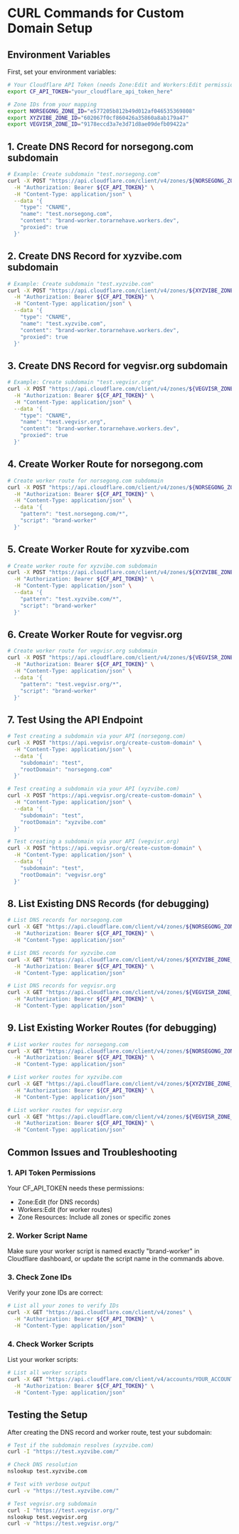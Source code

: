 # CURL Commands for Custom Domain Setup

## Environment Variables

First, set your environment variables:

```bash
# Your Cloudflare API Token (needs Zone:Edit and Workers:Edit permissions)
export CF_API_TOKEN="your_cloudflare_api_token_here"

# Zone IDs from your mapping
export NORSEGONG_ZONE_ID="e577205b812b49d012af046535369808"
export XYZVIBE_ZONE_ID="602067f0cf860426a35860a8ab179a47"
export VEGVISR_ZONE_ID="9178eccd3a7e3d71d8ae09defb09422a"
```

## 1. Create DNS Record for norsegong.com subdomain

```bash
# Example: Create subdomain "test.norsegong.com"
curl -X POST "https://api.cloudflare.com/client/v4/zones/${NORSEGONG_ZONE_ID}/dns_records" \
  -H "Authorization: Bearer ${CF_API_TOKEN}" \
  -H "Content-Type: application/json" \
  --data '{
    "type": "CNAME",
    "name": "test.norsegong.com",
    "content": "brand-worker.torarnehave.workers.dev",
    "proxied": true
  }'
```

## 2. Create DNS Record for xyzvibe.com subdomain

```bash
# Example: Create subdomain "test.xyzvibe.com"
curl -X POST "https://api.cloudflare.com/client/v4/zones/${XYZVIBE_ZONE_ID}/dns_records" \
  -H "Authorization: Bearer ${CF_API_TOKEN}" \
  -H "Content-Type: application/json" \
  --data '{
    "type": "CNAME",
    "name": "test.xyzvibe.com",
    "content": "brand-worker.torarnehave.workers.dev",
    "proxied": true
  }'
```

## 3. Create DNS Record for vegvisr.org subdomain

```bash
# Example: Create subdomain "test.vegvisr.org"
curl -X POST "https://api.cloudflare.com/client/v4/zones/${VEGVISR_ZONE_ID}/dns_records" \
  -H "Authorization: Bearer ${CF_API_TOKEN}" \
  -H "Content-Type: application/json" \
  --data '{
    "type": "CNAME",
    "name": "test.vegvisr.org",
    "content": "brand-worker.torarnehave.workers.dev",
    "proxied": true
  }'
```

## 4. Create Worker Route for norsegong.com

```bash
# Create worker route for norsegong.com subdomain
curl -X POST "https://api.cloudflare.com/client/v4/zones/${NORSEGONG_ZONE_ID}/workers/routes" \
  -H "Authorization: Bearer ${CF_API_TOKEN}" \
  -H "Content-Type: application/json" \
  --data '{
    "pattern": "test.norsegong.com/*",
    "script": "brand-worker"
  }'
```

## 5. Create Worker Route for xyzvibe.com

```bash
# Create worker route for xyzvibe.com subdomain
curl -X POST "https://api.cloudflare.com/client/v4/zones/${XYZVIBE_ZONE_ID}/workers/routes" \
  -H "Authorization: Bearer ${CF_API_TOKEN}" \
  -H "Content-Type: application/json" \
  --data '{
    "pattern": "test.xyzvibe.com/*",
    "script": "brand-worker"
  }'
```

## 6. Create Worker Route for vegvisr.org

```bash
# Create worker route for vegvisr.org subdomain
curl -X POST "https://api.cloudflare.com/client/v4/zones/${VEGVISR_ZONE_ID}/workers/routes" \
  -H "Authorization: Bearer ${CF_API_TOKEN}" \
  -H "Content-Type: application/json" \
  --data '{
    "pattern": "test.vegvisr.org/*",
    "script": "brand-worker"
  }'
```

## 7. Test Using the API Endpoint

```bash
# Test creating a subdomain via your API (norsegong.com)
curl -X POST "https://api.vegvisr.org/create-custom-domain" \
  -H "Content-Type: application/json" \
  --data '{
    "subdomain": "test",
    "rootDomain": "norsegong.com"
  }'

# Test creating a subdomain via your API (xyzvibe.com)
curl -X POST "https://api.vegvisr.org/create-custom-domain" \
  -H "Content-Type: application/json" \
  --data '{
    "subdomain": "test",
    "rootDomain": "xyzvibe.com"
  }'

# Test creating a subdomain via your API (vegvisr.org)
curl -X POST "https://api.vegvisr.org/create-custom-domain" \
  -H "Content-Type: application/json" \
  --data '{
    "subdomain": "test",
    "rootDomain": "vegvisr.org"
  }'
```

## 8. List Existing DNS Records (for debugging)

```bash
# List DNS records for norsegong.com
curl -X GET "https://api.cloudflare.com/client/v4/zones/${NORSEGONG_ZONE_ID}/dns_records" \
  -H "Authorization: Bearer ${CF_API_TOKEN}" \
  -H "Content-Type: application/json"

# List DNS records for xyzvibe.com
curl -X GET "https://api.cloudflare.com/client/v4/zones/${XYZVIBE_ZONE_ID}/dns_records" \
  -H "Authorization: Bearer ${CF_API_TOKEN}" \
  -H "Content-Type: application/json"

# List DNS records for vegvisr.org
curl -X GET "https://api.cloudflare.com/client/v4/zones/${VEGVISR_ZONE_ID}/dns_records" \
  -H "Authorization: Bearer ${CF_API_TOKEN}" \
  -H "Content-Type: application/json"
```

## 9. List Existing Worker Routes (for debugging)

```bash
# List worker routes for norsegong.com
curl -X GET "https://api.cloudflare.com/client/v4/zones/${NORSEGONG_ZONE_ID}/workers/routes" \
  -H "Authorization: Bearer ${CF_API_TOKEN}" \
  -H "Content-Type: application/json"

# List worker routes for xyzvibe.com
curl -X GET "https://api.cloudflare.com/client/v4/zones/${XYZVIBE_ZONE_ID}/workers/routes" \
  -H "Authorization: Bearer ${CF_API_TOKEN}" \
  -H "Content-Type: application/json"

# List worker routes for vegvisr.org
curl -X GET "https://api.cloudflare.com/client/v4/zones/${VEGVISR_ZONE_ID}/workers/routes" \
  -H "Authorization: Bearer ${CF_API_TOKEN}" \
  -H "Content-Type: application/json"
```

## Common Issues and Troubleshooting

### 1. API Token Permissions

Your CF_API_TOKEN needs these permissions:

- Zone:Edit (for DNS records)
- Workers:Edit (for worker routes)
- Zone Resources: Include all zones or specific zones

### 2. Worker Script Name

Make sure your worker script is named exactly "brand-worker" in Cloudflare dashboard, or update the script name in the commands above.

### 3. Check Zone IDs

Verify your zone IDs are correct:

```bash
# List all your zones to verify IDs
curl -X GET "https://api.cloudflare.com/client/v4/zones" \
  -H "Authorization: Bearer ${CF_API_TOKEN}" \
  -H "Content-Type: application/json"
```

### 4. Check Worker Scripts

List your worker scripts:

```bash
# List all worker scripts
curl -X GET "https://api.cloudflare.com/client/v4/accounts/YOUR_ACCOUNT_ID/workers/scripts" \
  -H "Authorization: Bearer ${CF_API_TOKEN}" \
  -H "Content-Type: application/json"
```

## Testing the Setup

After creating the DNS record and worker route, test your subdomain:

```bash
# Test if the subdomain resolves (xyzvibe.com)
curl -I "https://test.xyzvibe.com/"

# Check DNS resolution
nslookup test.xyzvibe.com

# Test with verbose output
curl -v "https://test.xyzvibe.com/"

# Test vegvisr.org subdomain
curl -I "https://test.vegvisr.org/"
nslookup test.vegvisr.org
curl -v "https://test.vegvisr.org/"
```
